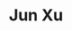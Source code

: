 ---
# Display name

title: Jun Xu
user_groups: ["Graduated Ph.D Students"]



organizations:
- name: 1996-1999 co-supervised with Prof. Zhenhuan Teng

Interests:
- Level set method

---